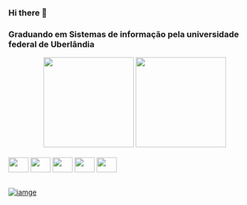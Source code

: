 ### Hi there 👋
### Graduando em Sistemas de informação pela universidade federal de Uberlândia

<div align="center">
  
  <img height="180em" src="https://github-readme-stats.vercel.app/api?username=arthurGuardieiro&show_icons=true&theme=tokyonight&include_all_commits=true&count_private=true"/>
  <img height="180em" src="https://github-readme-stats.vercel.app/api/top-langs/?username=arthurGUardieiro&layout=compact&langs_count=7&theme=tokyonight"/>
</div>

<div style="display: inline_block"><br>
  <img align="center" height="30" width="40" src="https://cdn.jsdelivr.net/gh/devicons/devicon/icons/kotlin/kotlin-original.svg"/>
  <img align="center" height="30" width="40" src="https://cdn.jsdelivr.net/gh/devicons/devicon/icons/java/java-original.svg"/>
  <img align="center" height="30" width="40" src="https://cdn.jsdelivr.net/gh/devicons/devicon/icons/mysql/mysql-original.svg"/>
  <img align="center" height="30" width="40" src="https://cdn.jsdelivr.net/gh/devicons/devicon/icons/spring/spring-original.svg"/>
  <img align="center" height="30" width="40" src="https://cdn.jsdelivr.net/gh/devicons/devicon/icons/javascript/javascript-original.svg"/>
</div> <br>



[![iamge](https://img.shields.io/badge/LinkedIn-0077B5?style=for-the-badge&logo=linkedin&logoColor=white)](https://www.linkedin.com/in/arthur-guardieiro-3813b2215/)
